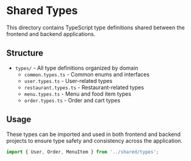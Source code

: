 # Shared Types

This directory contains TypeScript type definitions shared between the frontend and backend applications.

## Structure

- `types/` - All type definitions organized by domain
  - `common.types.ts` - Common enums and interfaces
  - `user.types.ts` - User-related types
  - `restaurant.types.ts` - Restaurant-related types
  - `menu.types.ts` - Menu and food item types
  - `order.types.ts` - Order and cart types

## Usage

These types can be imported and used in both frontend and backend projects to ensure type safety and consistency across the application.

```typescript
import { User, Order, MenuItem } from '../shared/types';
```
